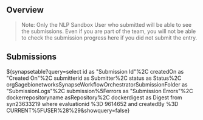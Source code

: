 ## Overview

> Note: Only the NLP Sandbox User who submitted will be able to see the
> submissions. Even if you are part of the team, you will not be able to check
> the submission progress here if you did not submit the entry.

## Submissions

<!-- markdownlint-disable-next-line line-length -->
${synapsetable?query=select id as "Submission Id"%2C createdOn as "Created On"%2C submitterid as Submitter%2C status as Status%2C orgSagebionetworksSynapseWorkflowOrchestratorSubmissionFolder as "SubmissionLogs"%2C submission%5Ferrors as "Submission Errors"%2C dockerrepositoryname asRepository%2C dockerdigest as Digest from syn23633219 where evaluationid %3D 9614652 and createdBy %3D CURRENT%5FUSER%28%29&showquery=false}
